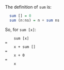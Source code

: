 The definition of `sum` is:

```hs
  sum [] = 0
  sum (n:ns) = n + sum ns
```

So, for `sum [x]`:

```
    sum [x]
=
    x + sum []
=
    x + 0
=
    x
```
